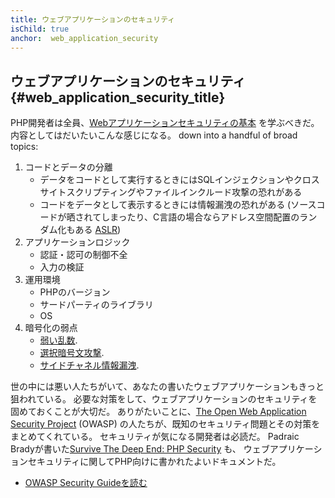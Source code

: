 ```yaml
---
title: ウェブアプリケーションのセキュリティ
isChild: true
anchor:  web_application_security
---
```


## ウェブアプリケーションのセキュリティ {#web_application_security_title}

PHP開発者は全員、[Webアプリケーションセキュリティの基本][4] を学ぶべきだ。内容としてはだいたいこんな感じになる。
down into a handful of broad topics:

1. コードとデータの分離
   * データをコードとして実行するときにはSQLインジェクションやクロスサイトスクリプティングやファイルインクルード攻撃の恐れがある
   * コードをデータとして表示するときには情報漏洩の恐れがある (ソースコードが晒されてしまったり、C言語の場合ならアドレス空間配置のランダム化もある [ASLR][5])
2. アプリケーションロジック
   * 認証・認可の制御不全
   * 入力の検証
3. 運用環境
   * PHPのバージョン
   * サードパーティのライブラリ
   * OS
4. 暗号化の弱点
   * [弱い乱数][6].
   * [選択暗号文攻撃][7].
   * [サイドチャネル情報漏洩][8].

世の中には悪い人たちがいて、あなたの書いたウェブアプリケーションもきっと狙われている。
必要な対策をして、ウェブアプリケーションのセキュリティを固めておくことが大切だ。
ありがたいことに、[The Open Web Application Security Project][1] (OWASP)
の人たちが、既知のセキュリティ問題とその対策をまとめてくれている。
セキュリティが気になる開発者は必読だ。
Padraic Bradyが書いた[Survive The Deep End: PHP Security][3] も、
ウェブアプリケーションセキュリティに関してPHP向けに書かれたよいドキュメントだ。

* [OWASP Security Guideを読む][2]


[1]: https://www.owasp.org/
[2]: https://www.owasp.org/index.php/Guide_Table_of_Contents
[3]: https://phpsecurity.readthedocs.io/en/latest/index.html
[4]: https://paragonie.com/blog/2015/08/gentle-introduction-application-security
[5]: https://www.techtarget.com/searchsecurity/definition/address-space-layout-randomization-ASLR
[6]: https://paragonie.com/blog/2016/01/on-design-and-implementation-stealth-backdoor-for-web-applications
[7]: https://paragonie.com/blog/2015/05/using-encryption-and-authentication-correctly
[8]: https://blog.ircmaxell.com/2014/11/its-all-about-time.html
